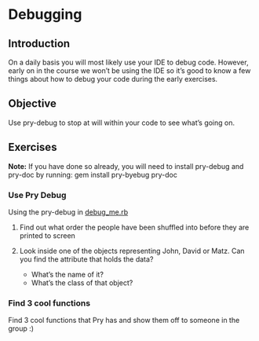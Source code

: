 # Debugging


## Introduction

On a daily basis you will most likely use your IDE to debug code. However, early on in the course we won’t be using the IDE so it’s good to know a few things about how to debug your code during the early exercises.


## Objective

Use pry-debug to stop at will within your code to see what’s going on.


## Exercises

**Note:** If you have done so already, you will need to install pry-debug and pry-doc by running: gem install pry-byebug pry-doc


### Use Pry Debug

Using the pry-debug in [debug_me.rb](./debug_me.rb)

1. Find out what order the people have been shuffled into before they are printed to screen
2. Look inside one of the objects representing John, David or Matz. Can you find the attribute that holds the data?

    - What’s the name of it?
    - What’s the class of that object?


### Find 3 cool functions

Find 3 cool functions that Pry has and show them off to someone in the group :)
